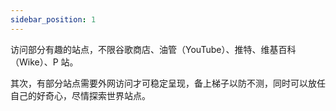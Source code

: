 ```yaml
---
sidebar_position: 1
---
```


访问部分有趣的站点，不限谷歌商店、油管（YouTube）、推特、维基百科（Wike）、P 站。

其次，有部分站点需要外网访问才可稳定呈现，备上梯子以防不测，同时可以放任自己的好奇心，尽情探索世界站点。

